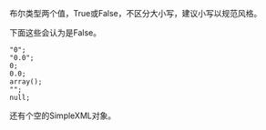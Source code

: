 布尔类型两个值，True或False，不区分大小写，建议小写以规范风格。

下面这些会认为是False。

    "0";
    "0.0";
    0;
    0.0;
    array();
    "";
    null;

还有个空的SimpleXML对象。